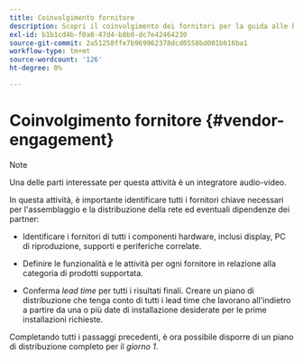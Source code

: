 ```yaml
---
title: Coinvolgimento fornitore
description: Scopri il coinvolgimento dei fornitori per la guida alle best practice di AEM Screens.
exl-id: b1b1cd4b-f0a8-47d4-b8b8-dc7e42464230
source-git-commit: 2a51258ffe7b969962378dcd0558bd001b616ba1
workflow-type: tm+mt
source-wordcount: '126'
ht-degree: 0%

---
```


# Coinvolgimento fornitore {#vendor-engagement}

>[!NOTE]
>Una delle parti interessate per questa attività è un integratore audio-video.

In questa attività, è importante identificare tutti i fornitori chiave necessari per l&#39;assemblaggio e la distribuzione della rete ed eventuali dipendenze dei partner:

* Identificare i fornitori di tutti i componenti hardware, inclusi display, PC di riproduzione, supporti e periferiche correlate.

* Definire le funzionalità e le attività per ogni fornitore in relazione alla categoria di prodotti supportata.

* Conferma *lead time* per tutti i risultati finali. Creare un piano di distribuzione che tenga conto di tutti i lead time che lavorano all&#39;indietro a partire da una o più date di installazione desiderate per le prime installazioni richieste.

Completando tutti i passaggi precedenti, è ora possibile disporre di un piano di distribuzione completo per il *giorno 1*.
